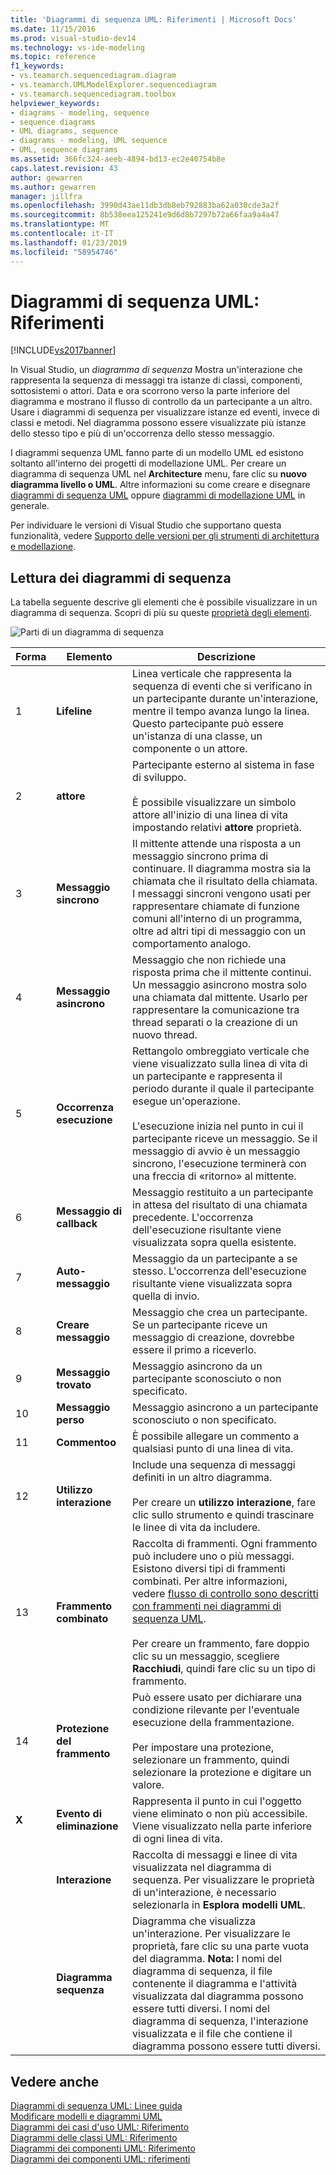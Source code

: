 ```yaml
---
title: 'Diagrammi di sequenza UML: Riferimenti | Microsoft Docs'
ms.date: 11/15/2016
ms.prod: visual-studio-dev14
ms.technology: vs-ide-modeling
ms.topic: reference
f1_keywords:
- vs.teamarch.sequencediagram.diagram
- vs.teamarch.UMLModelExplorer.sequencediagram
- vs.teamarch.sequencediagram.toolbox
helpviewer_keywords:
- diagrams - modeling, sequence
- sequence diagrams
- UML diagrams, sequence
- diagrams - modeling, UML sequence
- UML, sequence diagrams
ms.assetid: 366fc324-aeeb-4894-bd13-ec2e40754b8e
caps.latest.revision: 43
author: gewarren
ms.author: gewarren
manager: jillfra
ms.openlocfilehash: 3990d43ae11db3db8eb792883ba62a030cde3a2f
ms.sourcegitcommit: 8b538eea125241e9d6d8b7297b72a66faa9a4a47
ms.translationtype: MT
ms.contentlocale: it-IT
ms.lasthandoff: 01/23/2019
ms.locfileid: "58954746"
---
```

# <a name="uml-sequence-diagrams-reference"></a>Diagrammi di sequenza UML: Riferimenti
[!INCLUDE[vs2017banner](../includes/vs2017banner.md)]

In Visual Studio, un *diagramma di sequenza* Mostra un'interazione che rappresenta la sequenza di messaggi tra istanze di classi, componenti, sottosistemi o attori. Data e ora scorrono verso la parte inferiore del diagramma e mostrano il flusso di controllo da un partecipante a un altro. Usare i diagrammi di sequenza per visualizzare istanze ed eventi, invece di classi e metodi. Nel diagramma possono essere visualizzate più istanze dello stesso tipo e più di un'occorrenza dello stesso messaggio.  
  
 I diagrammi sequenza UML fanno parte di un modello UML ed esistono soltanto all'interno dei progetti di modellazione UML. Per creare un diagramma di sequenza UML nel **Architecture** menu, fare clic su **nuovo diagramma livello o UML**. Altre informazioni su come creare e disegnare [diagrammi di sequenza UML](../modeling/uml-sequence-diagrams-guidelines.md) oppure [diagrammi di modellazione UML](../modeling/edit-uml-models-and-diagrams.md) in generale.  
  
 Per individuare le versioni di Visual Studio che supportano questa funzionalità, vedere [Supporto delle versioni per gli strumenti di architettura e modellazione](../modeling/what-s-new-for-design-in-visual-studio.md#VersionSupport).  
  
## <a name="reading-sequence-diagrams"></a>Lettura dei diagrammi di sequenza  
 La tabella seguente descrive gli elementi che è possibile visualizzare in un diagramma di sequenza. Scopri di più su queste [proprietà degli elementi](../modeling/properties-of-elements-on-uml-sequence-diagrams.md).  
  
 ![Parti di un diagramma di sequenza](../modeling/media/uml-sequence.png "UML_Sequence")  
  
|**Forma**|**Elemento**|**Descrizione**|  
|---------------|-----------------|---------------------|  
|1|**Lifeline**|Linea verticale che rappresenta la sequenza di eventi che si verificano in un partecipante durante un'interazione, mentre il tempo avanza lungo la linea. Questo partecipante può essere un'istanza di una classe, un componente o un attore.|  
|2|**attore**|Partecipante esterno al sistema in fase di sviluppo.<br /><br /> È possibile visualizzare un simbolo attore all'inizio di una linea di vita impostando relativi **attore** proprietà.|  
|3|**Messaggio sincrono**|Il mittente attende una risposta a un messaggio sincrono prima di continuare. Il diagramma mostra sia la chiamata che il risultato della chiamata. I messaggi sincroni vengono usati per rappresentare chiamate di funzione comuni all'interno di un programma, oltre ad altri tipi di messaggio con un comportamento analogo.|  
|4|**Messaggio asincrono**|Messaggio che non richiede una risposta prima che il mittente continui. Un messaggio asincrono mostra solo una chiamata dal mittente. Usarlo per rappresentare la comunicazione tra thread separati o la creazione di un nuovo thread.|  
|5|**Occorrenza esecuzione**|Rettangolo ombreggiato verticale che viene visualizzato sulla linea di vita di un partecipante e rappresenta il periodo durante il quale il partecipante esegue un'operazione.<br /><br /> L'esecuzione inizia nel punto in cui il partecipante riceve un messaggio. Se il messaggio di avvio è un messaggio sincrono, l'esecuzione terminerà con una freccia di «ritorno» al mittente.|  
|6|**Messaggio di callback**|Messaggio restituito a un partecipante in attesa del risultato di una chiamata precedente. L'occorrenza dell'esecuzione risultante viene visualizzata sopra quella esistente.|  
|7|**Auto-messaggio**|Messaggio da un partecipante a se stesso. L'occorrenza dell'esecuzione risultante viene visualizzata sopra quella di invio.|  
|8|**Creare messaggio**|Messaggio che crea un partecipante. Se un partecipante riceve un messaggio di creazione, dovrebbe essere il primo a riceverlo.|  
|9|**Messaggio trovato**|Messaggio asincrono da un partecipante sconosciuto o non specificato.|  
|10|**Messaggio perso**|Messaggio asincrono a un partecipante sconosciuto o non specificato.|  
|11|**Commentoo**|È possibile allegare un commento a qualsiasi punto di una linea di vita.|  
|12|**Utilizzo interazione**|Include una sequenza di messaggi definiti in un altro diagramma.<br /><br /> Per creare un **utilizzo interazione**, fare clic sullo strumento e quindi trascinare le linee di vita da includere.|  
|13|**Frammento combinato**|Raccolta di frammenti. Ogni frammento può includere uno o più messaggi. Esistono diversi tipi di frammenti combinati. Per altre informazioni, vedere [flusso di controllo sono descritti con frammenti nei diagrammi di sequenza UML](../modeling/describe-control-flow-with-fragments-on-uml-sequence-diagrams.md).<br /><br /> Per creare un frammento, fare doppio clic su un messaggio, scegliere **Racchiudi**, quindi fare clic su un tipo di frammento.|  
|14|**Protezione del frammento**|Può essere usato per dichiarare una condizione rilevante per l'eventuale esecuzione della frammentazione.<br /><br /> Per impostare una protezione, selezionare un frammento, quindi selezionare la protezione e digitare un valore.|  
|**X**|**Evento di eliminazione**|Rappresenta il punto in cui l'oggetto viene eliminato o non più accessibile. Viene visualizzato nella parte inferiore di ogni linea di vita.|  
||**Interazione**|Raccolta di messaggi e linee di vita visualizzata nel diagramma di sequenza. Per visualizzare le proprietà di un'interazione, è necessario selezionarla in **Esplora modelli UML**.|  
||**Diagramma sequenza**|Diagramma che visualizza un'interazione. Per visualizzare le proprietà, fare clic su una parte vuota del diagramma. **Nota:**  I nomi del diagramma di sequenza, il file contenente il diagramma e l'attività visualizzata dal diagramma possono essere tutti diversi. I nomi del diagramma di sequenza, l'interazione visualizzata e il file che contiene il diagramma possono essere tutti diversi.|  
  
## <a name="see-also"></a>Vedere anche  
 [Diagrammi di sequenza UML: Linee guida](../modeling/uml-sequence-diagrams-guidelines.md)   
 [Modificare modelli e diagrammi UML](../modeling/edit-uml-models-and-diagrams.md)   
 [Diagrammi dei casi d'uso UML: Riferimento](../modeling/uml-use-case-diagrams-reference.md)   
 [Diagrammi delle classi UML: Riferimento](../modeling/uml-class-diagrams-reference.md)   
 [Diagrammi dei componenti UML: Riferimento](../modeling/uml-component-diagrams-reference.md)   
 [Diagrammi dei componenti UML: riferimenti](../modeling/uml-component-diagrams-reference.md)
